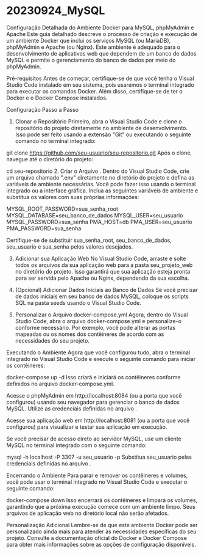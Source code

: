 # 20230924_MySQL
Configuração Detalhada do Ambiente Docker para MySQL, phpMyAdmin e Apache
Este guia detalhado descreve o processo de criação e execução de um ambiente Docker que inclui os serviços MySQL (ou MariaDB), phpMyAdmin e Apache (ou Nginx). Este ambiente é adequado para o desenvolvimento de aplicativos web que dependem de um banco de dados MySQL e permite o gerenciamento do banco de dados por meio do phpMyAdmin.

Pré-requisitos
Antes de começar, certifique-se de que você tenha o Visual Studio Code instalado em seu sistema, pois usaremos o terminal integrado para executar os comandos Docker. Além disso, certifique-se de ter o Docker e o Docker Compose instalados.

Configuração Passo a Passo
1. Clonar o Repositório
Primeiro, abra o Visual Studio Code e clone o repositório do projeto diretamente no ambiente de desenvolvimento. Isso pode ser feito usando a extensão "Git" ou executando o seguinte comando no terminal integrado:

git clone https://github.com/seu-usuario/seu-repositorio.git
Após o clone, navegue até o diretório do projeto:

cd seu-repositorio
2. Criar o Arquivo .
Dentro do Visual Studio Code, crie um arquivo chamado ".env" diretamente no diretório do projeto e defina as variáveis de ambiente necessárias. Você pode fazer isso usando o terminal integrado ou a interface gráfica. Inclua as seguintes variáveis de ambiente e substitua os valores com suas próprias informações:

MYSQL_ROOT_PASSWORD=sua_senha_root
MYSQL_DATABASE=seu_banco_de_dados
MYSQL_USER=seu_usuario
MYSQL_PASSWORD=sua_senha
PMA_HOST=db
PMA_USER=seu_usuario
PMA_PASSWORD=sua_senha

Certifique-se de substituir sua_senha_root, seu_banco_de_dados, seu_usuario e sua_senha pelos valores desejados.

3. Adicionar sua Aplicação Web
No Visual Studio Code, arraste e solte todos os arquivos da sua aplicação web para a pasta seu_projeto_web no diretório do projeto. Isso garantirá que sua aplicação esteja pronta para ser servida pelo Apache ou Nginx, dependendo da sua escolha.

4. (Opcional) Adicionar Dados Iniciais ao Banco de Dados
Se você precisar de dados iniciais em seu banco de dados MySQL, coloque os scripts SQL na pasta seeds usando o Visual Studio Code.

5. Personalizar o Arquivo docker-compose.yml
Agora, dentro do Visual Studio Code, abra o arquivo docker-compose.yml e personalize-o conforme necessário. Por exemplo, você pode alterar as portas mapeadas ou os nomes dos contêineres de acordo com as necessidades do seu projeto.

Executando o Ambiente
Agora que você configurou tudo, abra o terminal integrado no Visual Studio Code e execute o seguinte comando para iniciar os contêineres:

docker-compose up -d
Isso criará e iniciará os contêineres conforme definidos no arquivo docker-compose.yml.

Acesse o phpMyAdmin em http://localhost:8084 (ou a porta que você configurou) usando seu navegador para gerenciar o banco de dados MySQL. Utilize as credenciais definidas no arquivo .

Acesse sua aplicação web em http://localhost:8081 (ou a porta que você configurou) para visualizar e testar sua aplicação em execução.

Se você precisar de acesso direto ao servidor MySQL, use um cliente MySQL no terminal integrado com o seguinte comando:

mysql -h localhost -P 3307 -u seu_usuario -p
Substitua seu_usuario pelas credenciais definidas no arquivo .

Encerrando o Ambiente
Para parar e remover os contêineres e volumes, você pode usar o terminal integrado no Visual Studio Code e executar o seguinte comando:

docker-compose down
Isso encerrará os contêineres e limpará os volumes, garantindo que a próxima execução comece com um ambiente limpo. Seus arquivos de aplicação web no diretório local não serão afetados.

Personalização Adicional
Lembre-se de que este ambiente Docker pode ser personalizado ainda mais para atender às necessidades específicas do seu projeto. Consulte a documentação oficial do Docker e Docker Compose para obter mais informações sobre as opções de configuração disponíveis.
